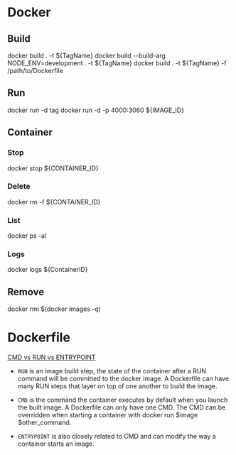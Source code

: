 # Docker

## Build
docker build . -t ${TagName}
docker build --build-arg NODE_ENV=development . -t ${TagName}
docker build . -t ${TagName} -f /path/to/Dockerfile

## Run
docker run -d tag
docker run -d -p 4000:3060 ${IMAGE_ID}

## Container 
### Stop
docker stop ${CONTAINER_ID}

### Delete
docker rm -f ${CONTAINER_ID}

### List
docker ps -al

### Logs
docker logs ${ContainerID}

## Remove
docker rmi $(docker images -q)

# Dockerfile
[CMD vs RUN vs ENTRYPOINT](https://stackoverflow.com/questions/37461868/difference-between-run-and-cmd-in-a-docker-file)

- `RUN` is an image build step, the state of the container after a RUN command will be committed to the docker image. A Dockerfile can have many RUN steps that layer on top of one another to build the image.

- `CMD` is the command the container executes by default when you launch the built image. A Dockerfile can only have one CMD. The CMD can be overridden when starting a container with docker run $image $other_command.

- `ENTRYPOINT` is also closely related to CMD and can modify the way a container starts an image.